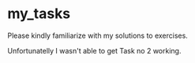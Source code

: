 # my_tasks

Please kindly familiarize with my solutions to exercises.

Unfortunatelly I wasn't able to get Task no 2 working.